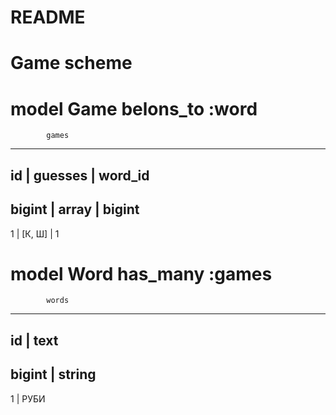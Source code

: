# README

# Game scheme

# model Game belons_to :word

            games
------------------------------
id       |  guesses  |  word_id
------------------------------
bigint   |  array    |  bigint
------------------------------
1        |  [К, Ш]   |  1

# model Word has_many :games

            words
---------------------
id       |  text
---------------------
bigint   |  string
---------------------
1        |  РУБИ
